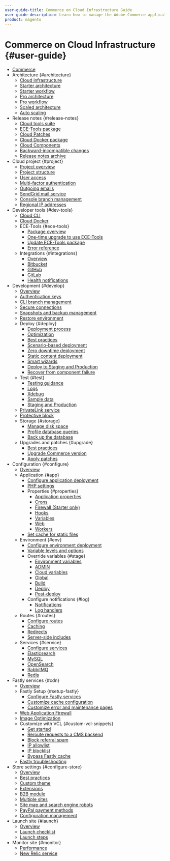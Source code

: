 ```yaml
---
user-guide-title: Commerce on Cloud Infrastructure Guide
user-guide-description: Learn how to manage the Adobe Commerce application on cloud infrastructure.
product: magento
---
```


# Commerce on Cloud Infrastructure {#user-guide}

+ [Commerce](overview.md)
+ Architecture {#architecture}
    + [Cloud infrastructure](architecture/cloud-architecture.md)
    + [Starter architecture](architecture/starter-architecture.md)
    + [Starter workflow](architecture/starter-develop-deploy-workflow.md)
    + [Pro architecture](architecture/pro-architecture.md)
    + [Pro workflow](architecture/pro-develop-deploy-workflow.md)
    + [Scaled architecture](architecture/scaled-architecture.md)
    + [Auto scaling](architecture/autoscaling.md)
+ Release notes {#release-notes}
    + [Cloud tools suite](release-notes/cloud-tools-suite.md)
    + [ECE-Tools package](release-notes/ece-tools-package.md)
    + [Cloud Patches](release-notes/cloud-patches.md)
    + [Cloud Docker package](release-notes/cloud-docker.md)
    + [Cloud Components](release-notes/cloud-components.md)
    + [Backward-incompatible changes](release-notes/backward-incompatible-changes.md)
    + [Release notes archive](release-notes/cloud-release-archive.md)
+ Cloud project {#project}
    + [Project overview](project/overview.md)
    + [Project structure](project/file-structure.md)
    + [User access](project/user-access.md)
    + [Multi-factor authentication](project/multi-factor-authentication.md)
    + [Outgoing emails](project/outgoing-emails.md)
    + [SendGrid mail service](project/sendgrid.md)
    + [Console branch management](project/console-branches.md)
    + [Regional IP addresses](project/regional-ip-addresses.md)
+ Developer tools {#dev-tools}
    + [Cloud CLI](dev-tools/cloud-cli.md)
    + [Cloud Docker](dev-tools/cloud-docker.md)
    + ECE-Tools {#ece-tools}
        + [Package overview](dev-tools/package-overview.md)
        + [One-time upgrade to use ECE-Tools](dev-tools/install-package.md)
        + [Update ECE-Tools package](dev-tools/update-package.md)
        + [Error reference](dev-tools/error-reference.md)
    + Integrations {#integrations}
        + [Overview](integrations/overview.md)
        + [Bitbucket](integrations/bitbucket.md)
        + [GitHub](integrations/github.md)
        + [GitLab](integrations/gitlab.md)
        + [Health notifications](integrations/health-notifications.md)
+ Development {#develop}
    + [Overview](development/overview.md)
    + [Authentication keys](development/authentication-keys.md)
    + [CLI branch management](development/cli-branches.md)
    + [Secure connections](development/secure-connections.md)
    + [Snapshots and backup management](storage/snapshots.md)
    + [Restore environment](development/restore-environment.md)
    + Deploy {#deploy}
        + [Deployment process](deploy/process.md)
        + [Optimization](deploy/optimization.md)
        + [Best practices](deploy/best-practices.md)
        + [Scenario-based deployment](deploy/scenario-based.md)
        + [Zero downtime deployment](deploy/reduce-downtime.md)
        + [Static content deployment](deploy/static-content.md)
        + [Smart wizards](deploy/smart-wizards.md)
        + [Deploy to Staging and Production](deploy/staging-production.md)
        + [Recover from component failure](deploy/recover-failed-deployment.md)
    + Test {#test}
        + [Testing guidance](test/guidance.md)
        + [Logs](test/log-locations.md)
        + [Xdebug](test/debug.md)
        + [Sample data](test/sample-data.md)
        + [Staging and Production](test/staging-and-production.md)
    + [PrivateLink service](development/privatelink-service.md)
    + [Protective block](development/protective-block.md)
    + Storage {#storage}
        + [Manage disk space](storage/manage-disk-space.md)
        + [Profile database queries](storage/profile-database-queries.md)
        + [Back up the database](storage/database-dump.md)
    + Upgrades and patches {#upgrade}
        + [Best practices](development/best-practices.md)
        + [Upgrade Commerce version](development/commerce-version.md)
        + [Apply patches](development/apply-patches.md)
+ Configuration {#configure}
    + [Overview](environment/overview.md)
    + Application {#app}
        + [Configure application deployment](application/configure-app-yaml.md)
        + [PHP settings](application/php-settings.md)
        + Properties {#properties}
            + [Application properties](application/properties.md)
            + [Crons](application/crons-property.md)
            + [Firewall (Starter only)](application/firewall-property.md)
            + [Hooks](application/hooks-property.md)
            + [Variables](application/variables-property.md)
            + [Web](application/web-property.md)
            + [Workers](application/workers-property.md)
        + [Set cache for static files](application/set-cache.md)
    + Environment {#env}
        + [Configure environment deployment](environment/configure-env-yaml.md)
        + [Variable levels and options](environment/variable-levels.md)
        + Override variables {#stage}
            + [Environment variables](environment/variables-intro.md)
            + [ADMIN](environment/variables-admin.md)
            + [Cloud variables](environment/variables-cloud.md)
            + [Global](environment/variables-global.md)
            + [Build](environment/variables-build.md)
            + [Deploy](environment/variables-deploy.md)
            + [Post-deploy](environment/variables-post-deploy.md)
        + Configure notifications {#log}
            + [Notifications](environment/set-up-notifications.md)
            + [Log handlers](environment/log-handlers.md)
    + Routes {#routes}
        + [Configure routes](routes/routes-yaml.md)
        + [Caching](routes/caching.md)
        + [Redirects](routes/redirects.md)
        + [Server-side includes](routes/server-side-includes.md)
    + Services {#service}
        + [Configure services](services/services-yaml.md)
        + [Elasticsearch](services/elasticsearch.md)
        + [MySQL](services/mysql.md)
        + [OpenSearch](services/opensearch.md)
        + [RabbitMQ](services/rabbitmq.md)
        + [Redis](services/redis.md)
+ Fastly services {#cdn}
    + [Overview](cdn/fastly.md)
    + Fastly Setup {#setup-fastly}
        + [Configure Fastly services](cdn/fastly-configuration.md)
        + [Customize cache configuration](cdn/fastly-custom-cache-configuration.md)
        + [Customize error and maintenance pages](cdn/fastly-custom-response.md)
    + [Web Application Firewall](cdn/fastly-waf-service.md)
    + [Image Optimization](cdn/fastly-image-optimization.md)
    + Customize with VCL {#custom-vcl-snippets}
        + [Get started](cdn/fastly-vcl-custom-snippets.md)
        + [Reroute requests to a CMS backend](cdn/fastly-vcl-wordpress.md)
        + [Block referral spam](cdn/fastly-vcl-badreferer.md)
        + [IP allowlist](cdn/fastly-vcl-allowlist.md)
        + [IP blocklist](cdn/fastly-vcl-blocking.md)
        + [Bypass Fastly cache](cdn/fastly-vcl-bypass-to-origin.md)
    + [Fastly troubleshooting](cdn/fastly-troubleshooting.md)
+ Store settings {#configure-store}
    + [Overview](store/overview.md)
    + [Best practices](store/best-practices.md)
    + [Custom theme](store/custom-theme.md)
    + [Extensions](store/extensions.md)
    + [B2B module](store/b2b-module.md)
    + [Multiple sites](store/multiple-sites.md)
    + [Site map and search engine robots](store/robots-sitemap.md)
    + [PayPal payment methods](store/paypal.md)
    + [Configuration management](store/store-settings.md)
+ Launch site {#launch}
    + [Overview](launch/overview.md)
    + [Launch checklist](launch/checklist.md)
    + [Launch steps](launch/steps.md)
+ Monitor site {#monitor}
    + [Performance](monitor/performance.md)
    + [New Relic service](monitor/new-relic.md)
